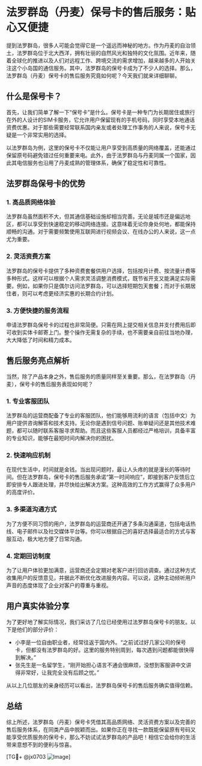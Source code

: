 # 法罗群岛（丹麦）保号卡的售后服务：贴心又便捷

提到法罗群岛，很多人可能会觉得它是一个遥远而神秘的地方。作为丹麦的自治领土，法罗群岛位于北大西洋，拥有壮丽的自然风光和独特的文化氛围。近年来，随着全球化的推进以及人们对远程工作、跨境交流的需求增加，越来越多的人开始关注这个小岛国的通信服务。其中，法罗群岛的保号卡成为了不少人的选择。那么，法罗群岛（丹麦）保号卡的售后服务究竟如何呢？今天我们就来详细聊聊。

## 什么是保号卡？

首先，让我们简单了解一下“保号卡”是什么。保号卡是一种专门为长期居住或旅行在外的人设计的SIM卡服务，它允许用户保留现有的手机号码，同时享受本地通话资费优惠。对于那些需要经常联系国内亲友或者处理工作事务的人来说，保号卡无疑是一个非常实用的选择。

以法罗群岛为例，这里的保号卡不仅能让用户享受到高质量的网络覆盖，还能通过保留原号码避免错过任何重要来电。此外，由于法罗群岛与丹麦同属一个国家，因此其电信服务也沿用了丹麦成熟的管理体系，确保了稳定性和可靠性。

## 法罗群岛保号卡的优势

### 1. 高品质网络体验
法罗群岛虽然面积不大，但其通信基础设施却相当完善。无论是城市还是偏远地区，都可以享受到快速稳定的移动网络连接。这意味着无论你身处何地，都能保持顺畅的沟通。对于需要频繁使用互联网进行视频会议、在线办公的人来说，这一点尤为重要。

### 2. 灵活资费方案
法罗群岛的保号卡提供了多种资费套餐供用户选择，包括按月计费、按流量计费等多种形式。这样可以根据个人需求灵活调整消费模式，既节省开支又能满足实际需要。例如，如果你只是偶尔访问法罗群岛，可以选择短期包天套餐；而对于长期居住者，则可以考虑更经济实惠的长期合约计划。

### 3. 方便快捷的服务流程
申请法罗群岛保号卡的过程也非常简便。只需在网上提交相关信息并支付费用后即可收到实体卡邮寄上门。整个操作无需复杂的手续，也不需要亲自前往当地办理，大大降低了时间和精力成本。

## 售后服务亮点解析

当然，除了产品本身之外，售后服务的质量同样至关重要。那么，在法罗群岛（丹麦），保号卡的售后服务表现如何呢？

### 1. 专业客服团队
法罗群岛的运营商配备了专业的客服团队，他们能够用流利的语言（包括中文）为用户提供咨询解答和技术支持。无论你是遇到信号问题、账单疑问还是其他技术难题，都可以随时联系客服寻求帮助。而且这些客服人员都经过严格培训，具备丰富的专业知识，能够在最短时间内解决你的困扰。

### 2. 快速响应机制
在现代生活中，时间就是金钱。当出现问题时，最让人头疼的就是漫长的等待时间。但在法罗群岛，保号卡的售后服务承诺“第一时间响应”，即接到客户反馈后立即安排专人跟进处理，并尽快给出解决方案。这种高效的工作方式赢得了众多用户的高度评价。

### 3. 多渠道沟通方式
为了方便不同习惯的用户，法罗群岛的运营商还开通了多条沟通渠道，包括电话热线、电子邮件以及社交媒体平台等。你可以根据自己的喜好选择最适合的方式与客服互动，极大地方便了日常沟通。

### 4. 定期回访制度
为了让用户体验更加满意，运营商还会定期对老客户进行回访调查。通过这种方式收集用户的反馈意见，并据此不断优化改进服务内容。可以说，这种主动倾听用户声音的态度体现了企业对客户的尊重与重视。

## 用户真实体验分享

为了更好地了解实际情况，我们采访了几位已经使用过法罗群岛保号卡的朋友。以下是他们的部分评价：

- 小李是一位自由职业者，经常往返于国内外。“之前试过好几家公司的保号卡，但都没有法罗群岛的好。这里的服务特别周到，每次遇到问题都能很快得到解决。”
- 张先生是一名留学生，“刚开始担心语言不通会很麻烦，没想到客服讲中文讲得非常好，让我完全没有后顾之忧。”

从以上几位朋友的亲身经历可以看出，法罗群岛保号卡的售后服务确实值得信赖。

## 总结

综上所述，法罗群岛（丹麦）保号卡凭借其高品质网络、灵活资费方案以及完善的售后服务体系，在同类产品中脱颖而出。如果你正在寻找一款既能保留原有号码又能享受优质服务的保号卡，那么不妨试试法罗群岛的产品吧！相信它会给你的生活带来意想不到的便利与惊喜。

[TG💪+ @jx0703 ![Image](https://github.com/user-attachments/assets/dbca1d08-cadb-493c-b0ec-ad6f7a83f270)]
